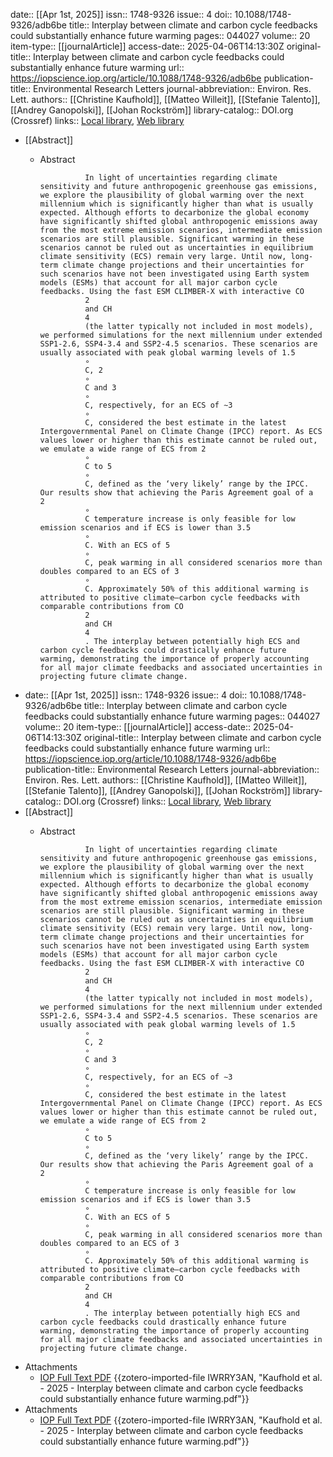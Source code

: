 date:: [[Apr 1st, 2025]]
issn:: 1748-9326
issue:: 4
doi:: 10.1088/1748-9326/adb6be
title:: Interplay between climate and carbon cycle feedbacks could substantially enhance future warming
pages:: 044027
volume:: 20
item-type:: [[journalArticle]]
access-date:: 2025-04-06T14:13:30Z
original-title:: Interplay between climate and carbon cycle feedbacks could substantially enhance future warming
url:: https://iopscience.iop.org/article/10.1088/1748-9326/adb6be
publication-title:: Environmental Research Letters
journal-abbreviation:: Environ. Res. Lett.
authors:: [[Christine Kaufhold]], [[Matteo Willeit]], [[Stefanie Talento]], [[Andrey Ganopolski]], [[Johan Rockström]]
library-catalog:: DOI.org (Crossref)
links:: [Local library](zotero://select/library/items/MWWH9WU6), [Web library](https://www.zotero.org/users/46463/items/MWWH9WU6)

- [[Abstract]]
	- Abstract
	              
	                In light of uncertainties regarding climate sensitivity and future anthropogenic greenhouse gas emissions, we explore the plausibility of global warming over the next millennium which is significantly higher than what is usually expected. Although efforts to decarbonize the global economy have significantly shifted global anthropogenic emissions away from the most extreme emission scenarios, intermediate emission scenarios are still plausible. Significant warming in these scenarios cannot be ruled out as uncertainties in equilibrium climate sensitivity (ECS) remain very large. Until now, long-term climate change projections and their uncertainties for such scenarios have not been investigated using Earth system models (ESMs) that account for all major carbon cycle feedbacks. Using the fast ESM CLIMBER-X with interactive CO
	                2
	                and CH
	                4
	                (the latter typically not included in most models), we performed simulations for the next millennium under extended SSP1-2.6, SSP4-3.4 and SSP2-4.5 scenarios. These scenarios are usually associated with peak global warming levels of 1.5 
	                ∘
	                C, 2 
	                ∘
	                C and 3 
	                ∘
	                C, respectively, for an ECS of ∼3 
	                ∘
	                C, considered the best estimate in the latest Intergovernmental Panel on Climate Change (IPCC) report. As ECS values lower or higher than this estimate cannot be ruled out, we emulate a wide range of ECS from 2 
	                ∘
	                C to 5 
	                ∘
	                C, defined as the ‘very likely’ range by the IPCC. Our results show that achieving the Paris Agreement goal of a 2 
	                ∘
	                C temperature increase is only feasible for low emission scenarios and if ECS is lower than 3.5 
	                ∘
	                C. With an ECS of 5 
	                ∘
	                C, peak warming in all considered scenarios more than doubles compared to an ECS of 3 
	                ∘
	                C. Approximately 50% of this additional warming is attributed to positive climate–carbon cycle feedbacks with comparable contributions from CO
	                2
	                and CH
	                4
	                . The interplay between potentially high ECS and carbon cycle feedbacks could drastically enhance future warming, demonstrating the importance of properly accounting for all major climate feedbacks and associated uncertainties in projecting future climate change.
- date:: [[Apr 1st, 2025]]
  issn:: 1748-9326
  issue:: 4
  doi:: 10.1088/1748-9326/adb6be
  title:: Interplay between climate and carbon cycle feedbacks could substantially enhance future warming
  pages:: 044027
  volume:: 20
  item-type:: [[journalArticle]]
  access-date:: 2025-04-06T14:13:30Z
  original-title:: Interplay between climate and carbon cycle feedbacks could substantially enhance future warming
  url:: https://iopscience.iop.org/article/10.1088/1748-9326/adb6be
  publication-title:: Environmental Research Letters
  journal-abbreviation:: Environ. Res. Lett.
  authors:: [[Christine Kaufhold]], [[Matteo Willeit]], [[Stefanie Talento]], [[Andrey Ganopolski]], [[Johan Rockström]]
  library-catalog:: DOI.org (Crossref)
  links:: [Local library](zotero://select/library/items/MWWH9WU6), [Web library](https://www.zotero.org/users/46463/items/MWWH9WU6)
- [[Abstract]]
	- Abstract
	              
	                In light of uncertainties regarding climate sensitivity and future anthropogenic greenhouse gas emissions, we explore the plausibility of global warming over the next millennium which is significantly higher than what is usually expected. Although efforts to decarbonize the global economy have significantly shifted global anthropogenic emissions away from the most extreme emission scenarios, intermediate emission scenarios are still plausible. Significant warming in these scenarios cannot be ruled out as uncertainties in equilibrium climate sensitivity (ECS) remain very large. Until now, long-term climate change projections and their uncertainties for such scenarios have not been investigated using Earth system models (ESMs) that account for all major carbon cycle feedbacks. Using the fast ESM CLIMBER-X with interactive CO
	                2
	                and CH
	                4
	                (the latter typically not included in most models), we performed simulations for the next millennium under extended SSP1-2.6, SSP4-3.4 and SSP2-4.5 scenarios. These scenarios are usually associated with peak global warming levels of 1.5 
	                ∘
	                C, 2 
	                ∘
	                C and 3 
	                ∘
	                C, respectively, for an ECS of ∼3 
	                ∘
	                C, considered the best estimate in the latest Intergovernmental Panel on Climate Change (IPCC) report. As ECS values lower or higher than this estimate cannot be ruled out, we emulate a wide range of ECS from 2 
	                ∘
	                C to 5 
	                ∘
	                C, defined as the ‘very likely’ range by the IPCC. Our results show that achieving the Paris Agreement goal of a 2 
	                ∘
	                C temperature increase is only feasible for low emission scenarios and if ECS is lower than 3.5 
	                ∘
	                C. With an ECS of 5 
	                ∘
	                C, peak warming in all considered scenarios more than doubles compared to an ECS of 3 
	                ∘
	                C. Approximately 50% of this additional warming is attributed to positive climate–carbon cycle feedbacks with comparable contributions from CO
	                2
	                and CH
	                4
	                . The interplay between potentially high ECS and carbon cycle feedbacks could drastically enhance future warming, demonstrating the importance of properly accounting for all major climate feedbacks and associated uncertainties in projecting future climate change.
- Attachments
	- [IOP Full Text PDF](https://iopscience.iop.org/article/10.1088/1748-9326/adb6be/pdf) {{zotero-imported-file IWRRY3AN, "Kaufhold et al. - 2025 - Interplay between climate and carbon cycle feedbacks could substantially enhance future warming.pdf"}}
- Attachments
	- [IOP Full Text PDF](https://iopscience.iop.org/article/10.1088/1748-9326/adb6be/pdf) {{zotero-imported-file IWRRY3AN, "Kaufhold et al. - 2025 - Interplay between climate and carbon cycle feedbacks could substantially enhance future warming.pdf"}}
